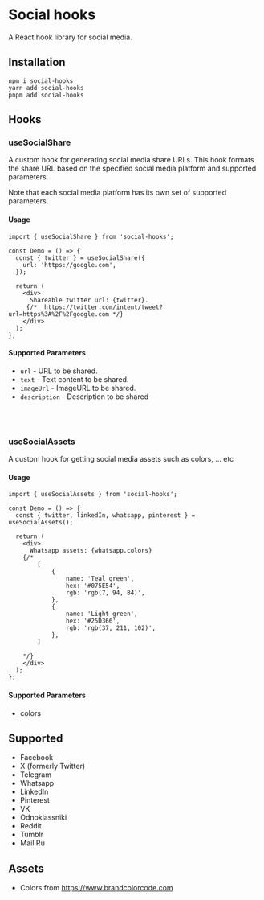 # Social hooks
A React hook library for social media.


## Installation
```
npm i social-hooks
yarn add social-hooks
pnpm add social-hooks
```


## Hooks

### useSocialShare
A custom hook for generating social media share URLs. This hook formats the share URL based on the specified social media platform and supported parameters.

Note that each social media platform has its own set of supported parameters.


#### Usage

```tsx
import { useSocialShare } from 'social-hooks';

const Demo = () => {
  const { twitter } = useSocialShare({
    url: 'https://google.com',
  });

  return (
    <div>
      Shareable twitter url: {twitter}.
     {/*  https://twitter.com/intent/tweet?url=https%3A%2F%2Fgoogle.com */}
    </div>
  );
};
```

#### Supported Parameters

- `url` - URL to be shared.
- `text` - Text content to be shared.
- `imageUrl` - ImageURL to be shared.
- `description` - Description to be shared


<br/>
<br/>

### useSocialAssets
A custom hook for getting social media assets such as colors, ... etc


#### Usage

```tsx
import { useSocialAssets } from 'social-hooks';

const Demo = () => {
  const { twitter, linkedIn, whatsapp, pinterest } = useSocialAssets();

  return (
    <div>
      Whatsapp assets: {whatsapp.colors}
    {/*  
        [
            {
                name: 'Teal green',
                hex: '#075E54',
                rgb: 'rgb(7, 94, 84)',
            },
            {
                name: 'Light green',
                hex: '#25D366',
                rgb: 'rgb(37, 211, 102)',
            },
        ]

    */}
    </div>
  );
};
```


#### Supported Parameters
- colors



## Supported
- Facebook
- X (formerly Twitter)
- Telegram
- Whatsapp
- LinkedIn
- Pinterest
- VK
- Odnoklassniki
- Reddit
- Tumblr
- Mail.Ru


## Assets
- Colors from https://www.brandcolorcode.com